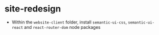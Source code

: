 # site-redesign

* Within the `website-client` folder, install `semantic-ui-css`, `semantic-ui-react` and `react-router-dom` node packages

